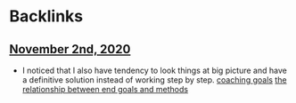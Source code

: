 
# Backlinks
## [November 2nd, 2020](<November 2nd, 2020.md>)
- I noticed that I also have tendency to look things at big picture and have a definitive solution instead of working step by step. [coaching goals](<coaching goals.md>) [the relationship between end goals and methods](<the relationship between end goals and methods.md>)

